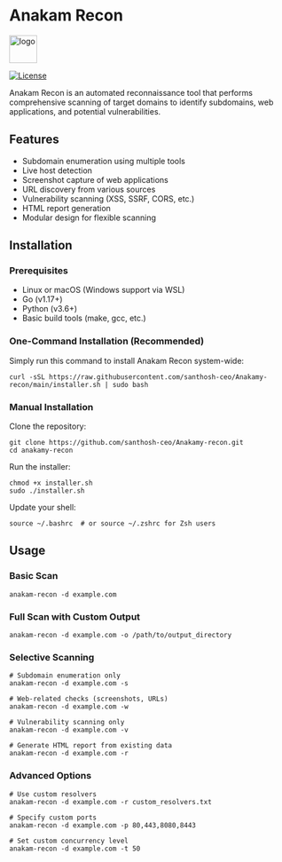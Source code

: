 # Anakam Recon

<img width="50" height="50" alt="logo" src="https://github.com/user-attachments/assets/f8ce1e7e-7feb-479f-a805-4cb7b5f3806c" />

[![License](https://img.shields.io/badge/license-MIT-blue.svg)](LICENSE)



Anakam Recon is an automated reconnaissance tool that performs comprehensive scanning of target domains to identify subdomains, web applications, and potential vulnerabilities.

## Features

- Subdomain enumeration using multiple tools
- Live host detection
- Screenshot capture of web applications
- URL discovery from various sources
- Vulnerability scanning (XSS, SSRF, CORS, etc.)
- HTML report generation
- Modular design for flexible scanning

## Installation

### Prerequisites

- Linux or macOS (Windows support via WSL)
- Go (v1.17+)
- Python (v3.6+)
- Basic build tools (make, gcc, etc.)

### One-Command Installation (Recommended)

Simply run this command to install Anakam Recon system-wide:

```
curl -sSL https://raw.githubusercontent.com/santhosh-ceo/Anakamy-recon/main/installer.sh | sudo bash
```

### Manual Installation

Clone the repository:
```
git clone https://github.com/santhosh-ceo/Anakamy-recon.git
cd anakamy-recon
```
Run the installer:
```
chmod +x installer.sh
sudo ./installer.sh
```
Update your shell:
```
source ~/.bashrc  # or source ~/.zshrc for Zsh users
```

## Usage
### Basic Scan

```
anakam-recon -d example.com
```
### Full Scan with Custom Output
```
anakam-recon -d example.com -o /path/to/output_directory
```
### Selective Scanning

```
# Subdomain enumeration only
anakam-recon -d example.com -s

# Web-related checks (screenshots, URLs)
anakam-recon -d example.com -w

# Vulnerability scanning only
anakam-recon -d example.com -v

# Generate HTML report from existing data
anakam-recon -d example.com -r
```

### Advanced Options
```
# Use custom resolvers
anakam-recon -d example.com -r custom_resolvers.txt

# Specify custom ports
anakam-recon -d example.com -p 80,443,8080,8443

# Set custom concurrency level
anakam-recon -d example.com -t 50
```
